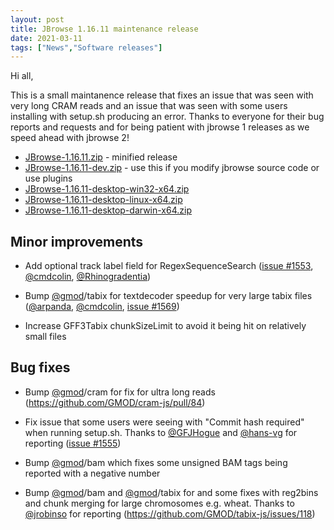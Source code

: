 ```yaml
---
layout: post
title: JBrowse 1.16.11 maintenance release
date: 2021-03-11
tags: ["News","Software releases"]
---
```


Hi all,

This is a small maintanence release that fixes an issue that was seen with very
long CRAM reads and an issue that was seen with some users installing with
setup.sh producing an error. Thanks to everyone for their bug reports and
requests and for being patient with jbrowse 1 releases as we speed ahead with
jbrowse 2!

*   [JBrowse-1.16.11.zip](https://github.com/GMOD/jbrowse/releases/download/1.16.11-release/JBrowse-1.16.11.zip) - minified release
*   [JBrowse-1.16.11-dev.zip](https://github.com/GMOD/jbrowse/archive/1.16.11-release.zip) - use this if you modify jbrowse source code or use plugins
*   [JBrowse-1.16.11-desktop-win32-x64.zip](https://github.com/GMOD/jbrowse/releases/download/1.16.11-release/JBrowse-1.16.11-desktop-win32-x64.zip)
*   [JBrowse-1.16.11-desktop-linux-x64.zip](https://github.com/GMOD/jbrowse/releases/download/1.16.11-release/JBrowse-1.16.11-desktop-linux-x64.zip)
*   [JBrowse-1.16.11-desktop-darwin-x64.zip](https://github.com/GMOD/jbrowse/releases/download/1.16.11-release/JBrowse-1.16.11-desktop-darwin-x64.zip)




## Minor improvements

-   Add optional track label field for RegexSequenceSearch (<a href="https://github.com/gmod/jbrowse/issues/1553">issue #1553</a>,
    <a href="https://github.com/cmdcolin">@cmdcolin</a>, <a href="https://github.com/Rhinogradentia">@Rhinogradentia</a>)

-   Bump <a href="https://github.com/gmod">@gmod</a>/tabix for textdecoder speedup for very large tabix files
    (<a href="https://github.com/arpanda">@arpanda</a>, <a href="https://github.com/cmdcolin">@cmdcolin</a>, <a href="https://github.com/gmod/jbrowse/pull/1569">issue #1569</a>)

-   Increase GFF3Tabix chunkSizeLimit to avoid it being hit on relatively small
    files

## Bug fixes

-   Bump <a href="https://github.com/gmod">@gmod</a>/cram for fix for ultra long reads (https://github.com/GMOD/cram-js/pull/84)

-   Fix issue that some users were seeing with "Commit hash required" when
    running setup.sh. Thanks to <a href="https://github.com/GFJHogue">@GFJHogue</a> and <a href="https://github.com/hans-vg">@hans-vg</a> for reporting (<a href="https://github.com/gmod/jbrowse/issues/1555">issue #1555</a>)

-   Bump <a href="https://github.com/gmod">@gmod</a>/bam which fixes some unsigned BAM tags being reported with a
    negative number

-   Bump <a href="https://github.com/gmod">@gmod</a>/bam and <a href="https://github.com/gmod">@gmod</a>/tabix for and some fixes with reg2bins and chunk
    merging for large chromosomes e.g. wheat. Thanks to <a href="https://github.com/jrobinso">@jrobinso</a> for reporting
    (https://github.com/GMOD/tabix-js/issues/118)

